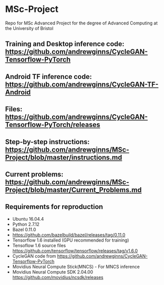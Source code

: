 # MSc-Project
Repo for MSc Advanced Project for the degree of Advanced Computing at the University of Bristol

## Training and Desktop inference code: https://github.com/andrewginns/CycleGAN-Tensorflow-PyTorch
## Android TF inference code: https://github.com/andrewginns/CycleGAN-TF-Android
## Files: https://github.com/andrewginns/CycleGAN-Tensorflow-PyTorch/releases

## Step-by-step instructions: https://github.com/andrewginns/MSc-Project/blob/master/instructions.md

## Current problems: https://github.com/andrewginns/MSc-Project/blob/master/Current_Problems.md

## Requirements for reproduction
  * Ubuntu 16.04.4
  * Python 2.7.12
  * Bazel 0.11.0
  * https://github.com/bazelbuild/bazel/releases/tag/0.11.0
  * Tensorflow 1.6 installed (GPU recommended for training)
  * Tensoflow 1.6 source files https://github.com/tensorflow/tensorflow/releases/tag/v1.6.0
  * CycleGAN code from https://github.com/andrewginns/CycleGAN-Tensorflow-PyTorch
  * Movidius Neural Compute Stick(MNCS) - For MNCS inference
  * Movidius Neural Compute SDK 2.04.00 https://github.com/movidius/ncsdk/releases
